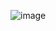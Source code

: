 ![image](https://github.com/mohammedMesbahi/authenticationJEE/assets/116631139/3eedb2ef-102c-48f8-a55b-421f6c18f0f9)
